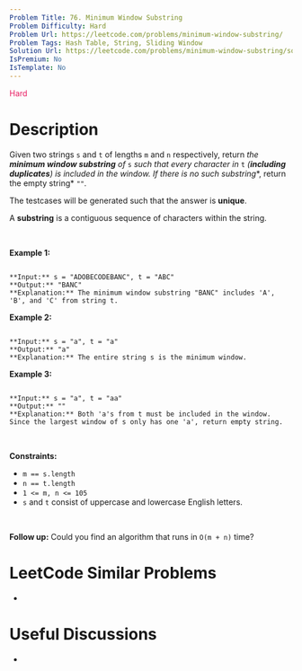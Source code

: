 ```yaml
---
Problem Title: 76. Minimum Window Substring
Problem Difficulty: Hard
Problem Url: https://leetcode.com/problems/minimum-window-substring/
Problem Tags: Hash Table, String, Sliding Window
Solution Url: https://leetcode.com/problems/minimum-window-substring/solution/
IsPremium: No
IsTemplate: No
---
```


<span style="color: rgb(233, 30, 99);">Hard</span>

# Description

Given two strings `s` and `t` of lengths `m` and `n` respectively, return *the **minimum window substring** of* `s` *such that every character in* `t` *(**including duplicates**) is included in the window. If there is no such substring**, return the empty string* `""`*.*


The testcases will be generated such that the answer is **unique**.


A **substring** is a contiguous sequence of characters within the string.


 


**Example 1:**



```

**Input:** s = "ADOBECODEBANC", t = "ABC"
**Output:** "BANC"
**Explanation:** The minimum window substring "BANC" includes 'A', 'B', and 'C' from string t.

```

**Example 2:**



```

**Input:** s = "a", t = "a"
**Output:** "a"
**Explanation:** The entire string s is the minimum window.

```

**Example 3:**



```

**Input:** s = "a", t = "aa"
**Output:** ""
**Explanation:** Both 'a's from t must be included in the window.
Since the largest window of s only has one 'a', return empty string.

```

 


**Constraints:**


* `m == s.length`
* `n == t.length`
* `1 <= m, n <= 105`
* `s` and `t` consist of uppercase and lowercase English letters.


 


**Follow up:** Could you find an algorithm that runs in `O(m + n)` time?

# LeetCode Similar Problems

- []()

# Useful Discussions

- []()
